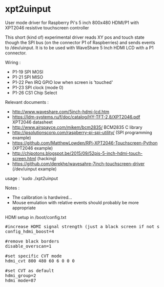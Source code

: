# xpt2uinput
User mode driver for Raspberry Pi's 5 inch 800x480 HDMI/P1 with XPT2046 resistive touchscreen controller

This short (kind of) experimental driver reads XY pos and touch state
though the SPI bus (on the connector P1 of Raspberries) and sends events
to /dev/uinput.  It is to be used with WaveShare 5 Inch HDMI LCD with a P1 connector.

Wiring :
* P1-19 SPI MOSI
* P1-21 SPI MISO
* P1-22 Pen IRQ GPIO low when screen is 'touched'
* P1-23 SPI clock (mode 0)
* P1-26 CS1 Chip Select

Relevant documents :
* http://www.waveshare.com/5inch-hdmi-lcd.htm
* https://ldm-systems.ru/f/doc/catalog/HY-TFT-2,8/XPT2046.pdf XPT2046 datasheet
* http://www.airspayce.com/mikem/bcm2835/ BCM2835 C library
* http://ipsolutionscorp.com/raspberry-pi-spi-utility/ (SPI programming example)
* https://github.com/MatthewLowden/RPi-XPT2046-Touchscreen-Python (XPT2046 example)
* http://chipotons.blogspot.be/2015/09/52pis-5-inch-hdmi-touch-screen.html (hacking)
* https://github.com/derekhe/wavesahre-7inch-touchscreen-driver (/dev/uinput example)

usage : 'sudo ./xpt2uinput

Notes :
* The calibration is hardwired...
* Mouse emulation with relative events should probably be more appropriate

HDMI setup in /boot/config.txt
<pre>
#increase HDMI signal strength (just a black screen if not set!)
config_hdmi_boost=4

#remove black borders
disable_overscan=1

#set specific CVT mode
hdmi_cvt 800 480 60 6 0 0 0

#set CVT as default
hdmi_group=2
hdmi_mode=87
</pre>
